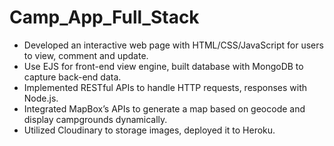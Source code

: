 # Camp_App_Full_Stack
- Developed an interactive web page with HTML/CSS/JavaScript for users to view, comment and update.
- Use EJS for front-end view engine, built database with MongoDB to capture back-end data.
- Implemented RESTful APIs to handle HTTP requests, responses with Node.js.
- Integrated MapBox’s APIs to generate a map based on geocode and display campgrounds dynamically.
- Utilized Cloudinary to storage images, deployed it to Heroku.
